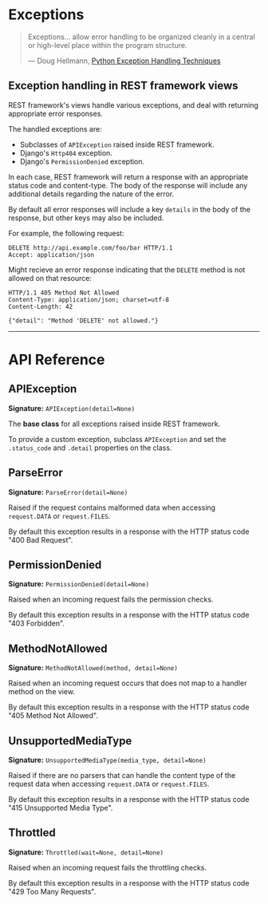 <a class="github" href="exceptions.py"></a>

# Exceptions

> Exceptions… allow error handling to be organized cleanly in a central or high-level place within the program structure.
>
> &mdash; Doug Hellmann, [Python Exception Handling Techniques][cite]

## Exception handling in REST framework views

REST framework's views handle various exceptions, and deal with returning appropriate error responses.

The handled exceptions are:

* Subclasses of `APIException` raised inside REST framework.
* Django's `Http404` exception.
* Django's `PermissionDenied` exception.

In each case, REST framework will return a response with an appropriate status code and content-type.  The body of the response will include any additional details regarding the nature of the error.

By default all error responses will include a key `details` in the body of the response, but other keys may also be included.

For example, the following request:

    DELETE http://api.example.com/foo/bar HTTP/1.1
    Accept: application/json

Might recieve an error response indicating that the `DELETE` method is not allowed on that resource:

    HTTP/1.1 405 Method Not Allowed
    Content-Type: application/json; charset=utf-8
    Content-Length: 42
    
    {"detail": "Method 'DELETE' not allowed."}

---

# API Reference

## APIException

**Signature:** `APIException(detail=None)`

The **base class** for all exceptions raised inside REST framework.

To provide a custom exception, subclass `APIException` and set the `.status_code` and `.detail` properties on the class.

## ParseError

**Signature:** `ParseError(detail=None)`

Raised if the request contains malformed data when accessing `request.DATA` or `request.FILES`.

By default this exception results in a response with the HTTP status code "400 Bad Request".

## PermissionDenied

**Signature:** `PermissionDenied(detail=None)`

Raised when an incoming request fails the permission checks.

By default this exception results in a response with the HTTP status code "403 Forbidden".

## MethodNotAllowed

**Signature:** `MethodNotAllowed(method, detail=None)`

Raised when an incoming request occurs that does not map to a handler method on the view.

By default this exception results in a response with the HTTP status code "405 Method Not Allowed".

## UnsupportedMediaType

**Signature:** `UnsupportedMediaType(media_type, detail=None)`

Raised if there are no parsers that can handle the content type of the request data when accessing `request.DATA` or `request.FILES`.

By default this exception results in a response with the HTTP status code "415 Unsupported Media Type".

## Throttled

**Signature:** `Throttled(wait=None, detail=None)`

Raised when an incoming request fails the throttling checks.

By default this exception results in a response with the HTTP status code "429 Too Many Requests".

[cite]: http://www.doughellmann.com/articles/how-tos/python-exception-handling/index.html